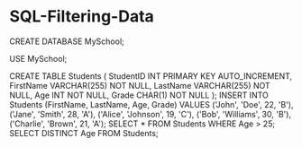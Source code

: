 # SQL-Filtering-Data
CREATE DATABASE MySchool;

USE MySchool;

CREATE TABLE Students (
  StudentID INT PRIMARY KEY AUTO_INCREMENT,
  FirstName VARCHAR(255) NOT NULL,
  LastName VARCHAR(255) NOT NULL,
  Age INT NOT NULL,
  Grade CHAR(1) NOT NULL
);
INSERT INTO Students (FirstName, LastName, Age, Grade)
VALUES ('John', 'Doe', 22, 'B'),
       ('Jane', 'Smith', 28, 'A'),
       ('Alice', 'Johnson', 19, 'C'),
       ('Bob', 'Williams', 30, 'B'),
       ('Charlie', 'Brown', 21, 'A');
SELECT *
FROM Students
WHERE Age > 25;
SELECT DISTINCT Age
FROM Students;
